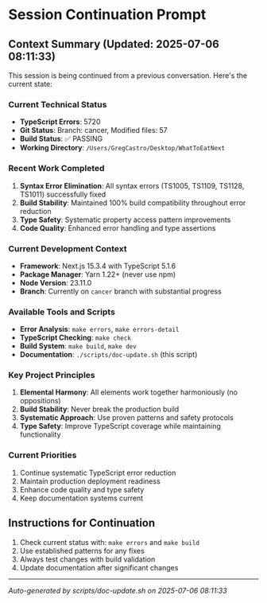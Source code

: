 # Session Continuation Prompt

## Context Summary (Updated: 2025-07-06 08:11:33)

This session is being continued from a previous conversation. Here's the current state:

### Current Technical Status
- **TypeScript Errors**: 5720
- **Git Status**: Branch: cancer, Modified files: 57
- **Build Status**: ✅ PASSING
- **Working Directory**: `/Users/GregCastro/Desktop/WhatToEatNext`

### Recent Work Completed
1. **Syntax Error Elimination**: All syntax errors (TS1005, TS1109, TS1128, TS1011) successfully fixed
2. **Build Stability**: Maintained 100% build compatibility throughout error reduction
3. **Type Safety**: Systematic property access pattern improvements
4. **Code Quality**: Enhanced error handling and type assertions

### Current Development Context
- **Framework**: Next.js 15.3.4 with TypeScript 5.1.6
- **Package Manager**: Yarn 1.22+ (never use npm)
- **Node Version**: 23.11.0
- **Branch**: Currently on `cancer` branch with substantial progress

### Available Tools and Scripts
- **Error Analysis**: `make errors`, `make errors-detail`
- **TypeScript Checking**: `make check`
- **Build System**: `make build`, `make dev`
- **Documentation**: `./scripts/doc-update.sh` (this script)

### Key Project Principles
1. **Elemental Harmony**: All elements work together harmoniously (no oppositions)
2. **Build Stability**: Never break the production build
3. **Systematic Approach**: Use proven patterns and safety protocols
4. **Type Safety**: Improve TypeScript coverage while maintaining functionality

### Current Priorities
1. Continue systematic TypeScript error reduction
2. Maintain production deployment readiness
3. Enhance code quality and type safety
4. Keep documentation systems current

## Instructions for Continuation
1. Check current status with: `make errors` and `make build`
2. Use established patterns for any fixes
3. Always test changes with build validation
4. Update documentation after significant changes

---
*Auto-generated by scripts/doc-update.sh on 2025-07-06 08:11:33*
